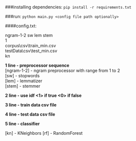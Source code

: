 ###installing dependencies:
``pip install -r requirements.txt``

###run:
``python main.py <config file path optionally>``

####config.txt:

ngram-1-2 sw lem stem<br/>
1<br/>
corpus\csv\train_min.csv<br/>
testData\csv\test_min.csv<br/>
kn


**1 line - preprocessor sequence<br/>**
[ngram-1-2] - ngram preprocessor with range from 1 to 2<br/>
[sw] - stopwords<br/>
[lem] - lemmatizer<br/>
[stem] - stemmer<br/>

**2 line - use idf <1> if true <0> if false<br/>**

**3 line - train data csv file<br/>**

**4 line - test data csv file<br/>**

**5 line - classifier<br/>**

[kn] - KNeighbors
[rf] - RandomForest
